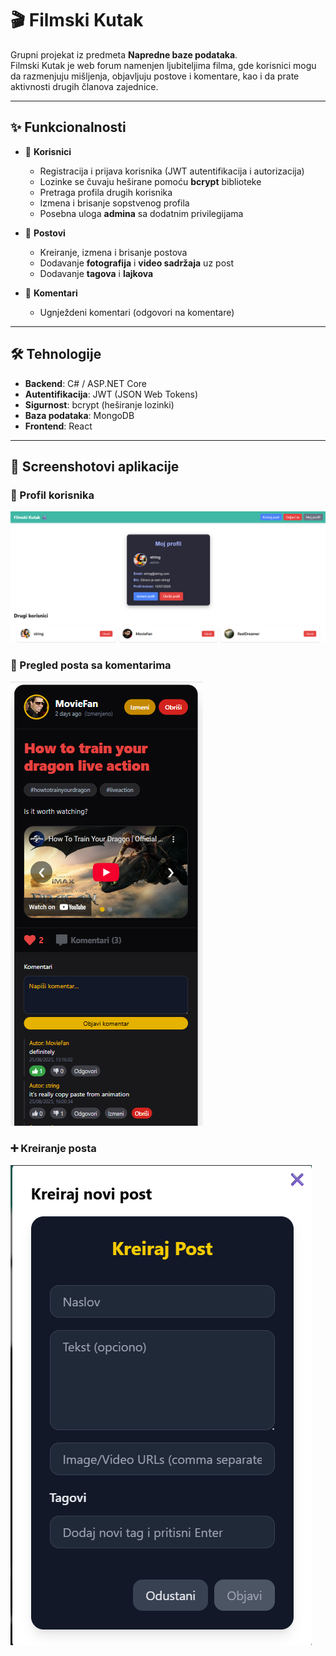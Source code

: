 # 🎬 Filmski Kutak

Grupni projekat iz predmeta **Napredne baze podataka**.  
Filmski Kutak je web forum namenjen ljubiteljima filma, gde korisnici mogu da razmenjuju mišljenja, objavljuju postove i komentare, kao i da prate aktivnosti drugih članova zajednice.  

---

## ✨ Funkcionalnosti

- 👤 **Korisnici**
  - Registracija i prijava korisnika (JWT autentifikacija i autorizacija)  
  - Lozinke se čuvaju heširane pomoću **bcrypt** biblioteke  
  - Pretraga profila drugih korisnika  
  - Izmena i brisanje sopstvenog profila  
  - Posebna uloga **admina** sa dodatnim privilegijama  

- 📝 **Postovi**
  - Kreiranje, izmena i brisanje postova  
  - Dodavanje **fotografija** i **video sadržaja** uz post  
  - Dodavanje **tagova** i **lajkova**  

- 💬 **Komentari**
  - Ugnježdeni komentari (odgovori na komentare)  

---

## 🛠️ Tehnologije

- **Backend**: C# / ASP.NET Core  
- **Autentifikacija**: JWT (JSON Web Tokens)  
- **Sigurnost**: bcrypt (heširanje lozinki)  
- **Baza podataka**: MongoDB
- **Frontend**: React   

--- 

## 📸 Screenshotovi aplikacije

### 👤 Profil korisnika
![Profil](./screenshots/profile.png)

### 📝 Pregled posta sa komentarima
![Post](./screenshots/post.png)

### ➕ Kreiranje posta
![Kreiranje posta](./screenshots/createPost.png)


